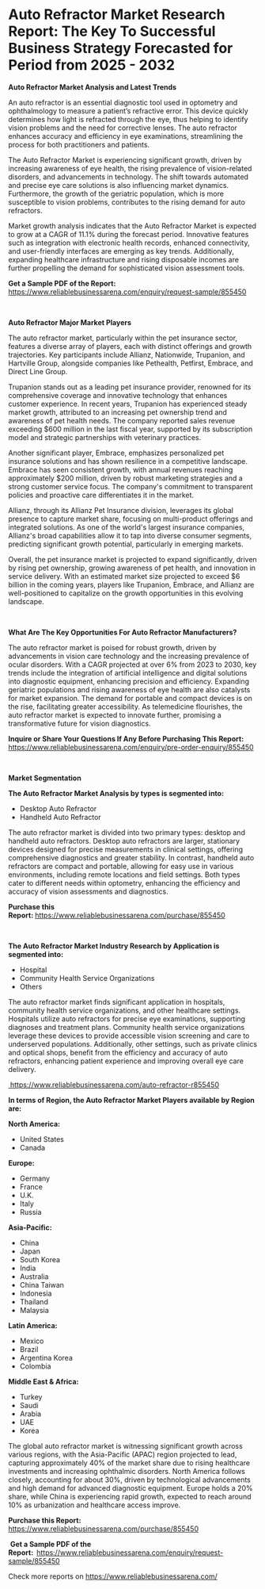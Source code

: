 <p><h1>Auto Refractor Market Research Report: The Key To Successful Business Strategy Forecasted for Period from 2025 - 2032</h1></p><p><strong>Auto Refractor Market Analysis and Latest Trends</strong></p>
<p><p>An auto refractor is an essential diagnostic tool used in optometry and ophthalmology to measure a patient’s refractive error. This device quickly determines how light is refracted through the eye, thus helping to identify vision problems and the need for corrective lenses. The auto refractor enhances accuracy and efficiency in eye examinations, streamlining the process for both practitioners and patients.</p><p>The Auto Refractor Market is experiencing significant growth, driven by increasing awareness of eye health, the rising prevalence of vision-related disorders, and advancements in technology. The shift towards automated and precise eye care solutions is also influencing market dynamics. Furthermore, the growth of the geriatric population, which is more susceptible to vision problems, contributes to the rising demand for auto refractors.</p><p>Market growth analysis indicates that the Auto Refractor Market is expected to grow at a CAGR of 11.1% during the forecast period. Innovative features such as integration with electronic health records, enhanced connectivity, and user-friendly interfaces are emerging as key trends. Additionally, expanding healthcare infrastructure and rising disposable incomes are further propelling the demand for sophisticated vision assessment tools.</p></p>
<p><strong>Get a Sample PDF of the Report:&nbsp;</strong> <a href="https://www.reliablebusinessarena.com/enquiry/request-sample/855450?utm_campaign=2947&utm_medium=2&utm_source=Github&utm_content=ia&utm_term=04032025&utm_id=auto-refractor">https://www.reliablebusinessarena.com/enquiry/request-sample/855450</a></p>
<p>&nbsp;</p>
<p><strong>Auto Refractor Major Market Players</strong></p>
<p><p>The auto refractor market, particularly within the pet insurance sector, features a diverse array of players, each with distinct offerings and growth trajectories. Key participants include Allianz, Nationwide, Trupanion, and Hartville Group, alongside companies like Pethealth, Petfirst, Embrace, and Direct Line Group.</p><p>Trupanion stands out as a leading pet insurance provider, renowned for its comprehensive coverage and innovative technology that enhances customer experience. In recent years, Trupanion has experienced steady market growth, attributed to an increasing pet ownership trend and awareness of pet health needs. The company reported sales revenue exceeding $600 million in the last fiscal year, supported by its subscription model and strategic partnerships with veterinary practices.</p><p>Another significant player, Embrace, emphasizes personalized pet insurance solutions and has shown resilience in a competitive landscape. Embrace has seen consistent growth, with annual revenues reaching approximately $200 million, driven by robust marketing strategies and a strong customer service focus. The company's commitment to transparent policies and proactive care differentiates it in the market.</p><p>Allianz, through its Allianz Pet Insurance division, leverages its global presence to capture market share, focusing on multi-product offerings and integrated solutions. As one of the world's largest insurance companies, Allianz's broad capabilities allow it to tap into diverse consumer segments, predicting significant growth potential, particularly in emerging markets.</p><p>Overall, the pet insurance market is projected to expand significantly, driven by rising pet ownership, growing awareness of pet health, and innovation in service delivery. With an estimated market size projected to exceed $6 billion in the coming years, players like Trupanion, Embrace, and Allianz are well-positioned to capitalize on the growth opportunities in this evolving landscape.</p></p>
<p>&nbsp;</p>
<p><strong>What Are The Key Opportunities For Auto Refractor Manufacturers?</strong></p>
<p><p>The auto refractor market is poised for robust growth, driven by advancements in vision care technology and the increasing prevalence of ocular disorders. With a CAGR projected at over 6% from 2023 to 2030, key trends include the integration of artificial intelligence and digital solutions into diagnostic equipment, enhancing precision and efficiency. Expanding geriatric populations and rising awareness of eye health are also catalysts for market expansion. The demand for portable and compact devices is on the rise, facilitating greater accessibility. As telemedicine flourishes, the auto refractor market is expected to innovate further, promising a transformative future for vision diagnostics.</p></p>
<p><strong>Inquire or Share Your Questions If Any Before Purchasing This Report:</strong> <a href="https://www.reliablebusinessarena.com/enquiry/pre-order-enquiry/855450?utm_campaign=2947&utm_medium=2&utm_source=Github&utm_content=ia&utm_term=04032025&utm_id=auto-refractor">https://www.reliablebusinessarena.com/enquiry/pre-order-enquiry/855450</a></p>
<p>&nbsp;</p>
<p><strong>Market Segmentation</strong></p>
<p><strong>The Auto Refractor Market Analysis by types is segmented into:</strong></p>
<p><ul><li>Desktop Auto Refractor</li><li>Handheld Auto Refractor</li></ul></p>
<p><p>The auto refractor market is divided into two primary types: desktop and handheld auto refractors. Desktop auto refractors are larger, stationary devices designed for precise measurements in clinical settings, offering comprehensive diagnostics and greater stability. In contrast, handheld auto refractors are compact and portable, allowing for easy use in various environments, including remote locations and field settings. Both types cater to different needs within optometry, enhancing the efficiency and accuracy of vision assessments and diagnostics.</p></p>
<p><strong>Purchase this Report:&nbsp;</strong><a href="https://www.reliablebusinessarena.com/purchase/855450?utm_campaign=2947&utm_medium=2&utm_source=Github&utm_content=ia&utm_term=04032025&utm_id=auto-refractor">https://www.reliablebusinessarena.com/purchase/855450</a></p>
<p>&nbsp;</p>
<p><strong>The Auto Refractor Market Industry Research by Application is segmented into:</strong></p>
<p><ul><li>Hospital</li><li>Community Health Service Organizations</li><li>Others</li></ul></p>
<p><p>The auto refractor market finds significant application in hospitals, community health service organizations, and other healthcare settings. Hospitals utilize auto refractors for precise eye examinations, supporting diagnoses and treatment plans. Community health service organizations leverage these devices to provide accessible vision screening and care to underserved populations. Additionally, other settings, such as private clinics and optical shops, benefit from the efficiency and accuracy of auto refractors, enhancing patient experience and improving overall eye care delivery.</p></p>
<p><a href="https://www.reliablebusinessarena.com/auto-refractor-r855450?utm_campaign=2947&utm_medium=2&utm_source=Github&utm_content=ia&utm_term=04032025&utm_id=auto-refractor">&nbsp;https://www.reliablebusinessarena.com/auto-refractor-r855450</a></p>
<p><strong>In terms of Region, the Auto Refractor Market Players available by Region are:</strong></p>
<p>
    <p> <strong> North America: </strong>
        <ul>
            <li>United States</li>
            <li>Canada</li>
        </ul>
        </p> 
    <p> <strong> Europe: </strong>
        <ul>
            <li>Germany</li>
            <li>France</li>
            <li>U.K.</li>
            <li>Italy</li>
            <li>Russia</li>
        </ul>
        </p> 
    <p> <strong> Asia-Pacific: </strong>
        <ul>
            <li>China</li>
            <li>Japan</li>
            <li>South Korea</li>
            <li>India</li>
            <li>Australia</li>
            <li>China Taiwan</li>
            <li>Indonesia</li>
            <li>Thailand</li>
            <li>Malaysia</li>
        </ul>
        </p> 
    <p> <strong> Latin America: </strong>
        <ul>
            <li>Mexico</li>
            <li>Brazil</li>
            <li>Argentina Korea</li>
            <li>Colombia</li>
        </ul>
        </p> 
    <p> <strong> Middle East & Africa: </strong>
        <ul>
            <li>Turkey</li>
            <li>Saudi</li>
            <li>Arabia</li>
            <li>UAE</li>
            <li>Korea</li>
        </ul>
    </p>
    </p>
<p><p>The global auto refractor market is witnessing significant growth across various regions, with the Asia-Pacific (APAC) region projected to lead, capturing approximately 40% of the market share due to rising healthcare investments and increasing ophthalmic disorders. North America follows closely, accounting for about 30%, driven by technological advancements and high demand for advanced diagnostic equipment. Europe holds a 20% share, while China is experiencing rapid growth, expected to reach around 10% as urbanization and healthcare access improve.</p></p>
<p><strong>Purchase this Report: </strong><a href="https://www.reliablebusinessarena.com/purchase/855450?utm_campaign=2947&utm_medium=2&utm_source=Github&utm_content=ia&utm_term=04032025&utm_id=auto-refractor">https://www.reliablebusinessarena.com/purchase/855450</a></p>
<p>&nbsp;<strong>Get a Sample PDF of the Report:&nbsp;&nbsp;</strong><a href="https://www.reliablebusinessarena.com/enquiry/request-sample/855450?utm_campaign=2947&utm_medium=2&utm_source=Github&utm_content=ia&utm_term=04032025&utm_id=auto-refractor">https://www.reliablebusinessarena.com/enquiry/request-sample/855450</a></p>
<p><strong></strong></p>
<p>Check more reports on <a href="https://www.reliablebusinessarena.com/?utm_campaign=2947&utm_medium=2&utm_source=Github&utm_content=ia&utm_term=04032025&utm_id=auto-refractor">https://www.reliablebusinessarena.com/</a></p>